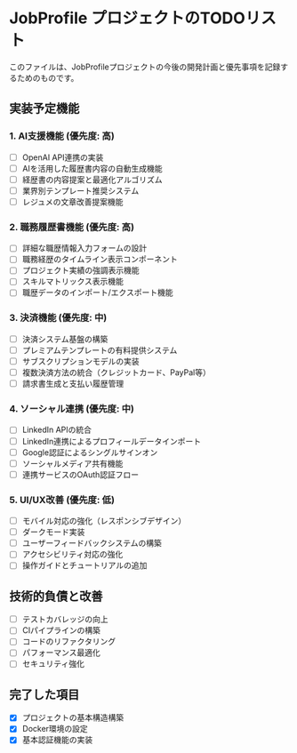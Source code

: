 # JobProfile プロジェクトのTODOリスト

このファイルは、JobProfileプロジェクトの今後の開発計画と優先事項を記録するためのものです。

## 実装予定機能

### 1. AI支援機能 (優先度: 高)

- [ ] OpenAI API連携の実装
- [ ] AIを活用した履歴書内容の自動生成機能
- [ ] 経歴書の内容提案と最適化アルゴリズム
- [ ] 業界別テンプレート推奨システム
- [ ] レジュメの文章改善提案機能

### 2. 職務履歴書機能 (優先度: 高)

- [ ] 詳細な職歴情報入力フォームの設計
- [ ] 職務経歴のタイムライン表示コンポーネント
- [ ] プロジェクト実績の強調表示機能
- [ ] スキルマトリックス表示機能
- [ ] 職歴データのインポート/エクスポート機能

### 3. 決済機能 (優先度: 中)

- [ ] 決済システム基盤の構築
- [ ] プレミアムテンプレートの有料提供システム
- [ ] サブスクリプションモデルの実装
- [ ] 複数決済方法の統合（クレジットカード、PayPal等）
- [ ] 請求書生成と支払い履歴管理

### 4. ソーシャル連携 (優先度: 中)

- [ ] LinkedIn APIの統合
- [ ] LinkedIn連携によるプロフィールデータインポート
- [ ] Google認証によるシングルサインオン
- [ ] ソーシャルメディア共有機能
- [ ] 連携サービスのOAuth認証フロー

### 5. UI/UX改善 (優先度: 低)

- [ ] モバイル対応の強化（レスポンシブデザイン）
- [ ] ダークモード実装
- [ ] ユーザーフィードバックシステムの構築
- [ ] アクセシビリティ対応の強化
- [ ] 操作ガイドとチュートリアルの追加

## 技術的負債と改善

- [ ] テストカバレッジの向上
- [ ] CIパイプラインの構築
- [ ] コードのリファクタリング
- [ ] パフォーマンス最適化
- [ ] セキュリティ強化

## 完了した項目

- [x] プロジェクトの基本構造構築
- [x] Docker環境の設定
- [x] 基本認証機能の実装
